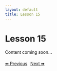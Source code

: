 ```yaml
---
layout: default
title: Lesson 15
---
```


# Lesson 15

Content coming soon...

<div style="margin-top: 20px;">
<a href="/docs/Advanced/Lessons/lesson_14.md" style="margin-right: 10px;">⬅ Previous</a><a href="/docs/Advanced/Lessons/lesson_16.md">Next ➡</a>
</div>
